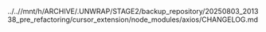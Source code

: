 ../..//mnt/h/ARCHIVE/.UNWRAP/STAGE2/backup_repository/20250803_201338_pre_refactoring/cursor_extension/node_modules/axios/CHANGELOG.md